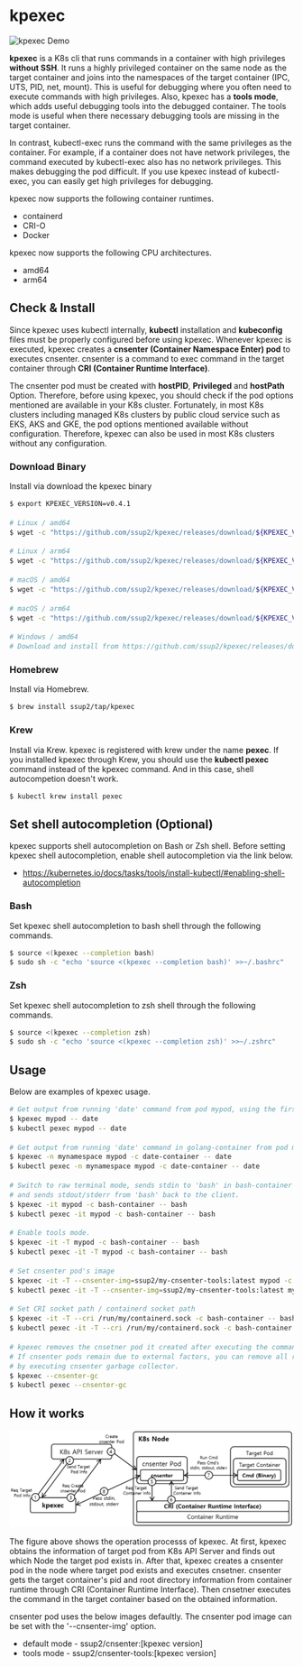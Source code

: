 # kpexec

![kpexec Demo](image/kpexec_Demo.gif)

**kpexec** is a K8s cli that runs commands in a container with high privileges **without SSH**. It runs a highly privileged container on the same node as the target container and joins into the namespaces of the target container (IPC, UTS, PID, net, mount). This is useful for debugging where you often need to execute commands with high privileges. Also, kpexec has a **tools mode**, which adds useful debugging tools into the debugged container. The tools mode is useful when there necessary debugging tools are missing in the target container.

In contrast, kubectl-exec runs the command with the same privileges as the container. For example, if a container does not have network privileges, the command executed by kubectl-exec also has no network privileges. This makes debugging the pod difficult. If you use kpexec instead of kubectl-exec, you can easily get high privileges for debugging.

kpexec now supports the following container runtimes.
* containerd
* CRI-O
* Docker

kpexec now supports the following CPU architectures.
* amd64
* arm64

## Check & Install

Since kpexec uses kubectl internally, **kubectl** installation and **kubeconfig** files must be properly configured before using kpexec. Whenever kpexec is executed, kpexec creates a **cnsenter (Container Namespace Enter) pod** to executes cnsenter. cnsenter is a command to exec command in the target container through **CRI (Container Runtime Interface)**.

The cnsenter pod must be created with **hostPID**, **Privileged** and **hostPath** Option. Therefore, before using kpexec, you should check if the pod options mentioned are available in your K8s cluster. Fortunately, in most K8s clusters including managed K8s clusters by public cloud service such as EKS, AKS and GKE, the pod options mentioned available without configuration. Therefore, kpexec can also be used in most K8s clusters without any configuration.

### Download Binary

Install via download the kpexec binary

```bash
$ export KPEXEC_VERSION=v0.4.1

# Linux / amd64
$ wget -c "https://github.com/ssup2/kpexec/releases/download/${KPEXEC_VERSION}/kpexec_${KPEXEC_VERSION}_Linux_amd64.tar.gz" -O - | tar -C /usr/local/bin/ -xz

# Linux / arm64
$ wget -c "https://github.com/ssup2/kpexec/releases/download/${KPEXEC_VERSION}/kpexec_${KPEXEC_VERSION}_Linux_arm64.tar.gz" -O - | tar -C /usr/local/bin/ -xz

# macOS / amd64
$ wget -c "https://github.com/ssup2/kpexec/releases/download/${KPEXEC_VERSION}/kpexec_${KPEXEC_VERSION}_Darwin_amd64.tar.gz" -O - | tar -C /usr/local/bin/ -xz

# macOS / arm64
$ wget -c "https://github.com/ssup2/kpexec/releases/download/${KPEXEC_VERSION}/kpexec_${KPEXEC_VERSION}_Darwin_arm64.tar.gz" -O - | tar -C /usr/local/bin/ -xz

# Windows / amd64
# Download and install from https://github.com/ssup2/kpexec/releases/download/${KPEXEC_VERSION}/kpexec_${KPEXEC_VERSION}_Windows_amd64.tar.gz
```

### Homebrew

Install via Homebrew.

```bash
$ brew install ssup2/tap/kpexec
```

### Krew

Install via Krew. kpexec is registered with krew under the name **pexec**. If you installed kpexec through Krew, you should use the **kubectl pexec** command instead of the kpexec command. And in this case, shell autocompetion doesn't work.

```bash
$ kubectl krew install pexec
```

## Set shell autocompletion (Optional)

kpexec supports shell autocompletion on Bash or Zsh shell. Before setting kpexec shell autocompletion, enable shell autocompletion via the link below.
* https://kubernetes.io/docs/tasks/tools/install-kubectl/#enabling-shell-autocompletion

### Bash

Set kpexec shell autocompletion to bash shell through the following commands.
```bash
$ source <(kpexec --completion bash)
$ sudo sh -c "echo 'source <(kpexec --completion bash)' >>~/.bashrc"
```

### Zsh

Set kpexec shell autocompletion to zsh shell through the following commands.
```bash
$ source <(kpexec --completion zsh)
$ sudo sh -c "echo 'source <(kpexec --completion zsh)' >>~/.zshrc"
```

## Usage

Below are examples of kpexec usage.
```bash
# Get output from running 'date' command from pod mypod, using the first container by default.
$ kpexec mypod -- date
$ kubectl pexec mypod -- date

# Get output from running 'date' command in golang-container from pod mypod and namespace mynamespace.
$ kpexec -n mynamespace mypod -c date-container -- date
$ kubectl pexec -n mynamespace mypod -c date-container -- date

# Switch to raw terminal mode, sends stdin to 'bash' in bash-container from pod mypod
# and sends stdout/stderr from 'bash' back to the client.
$ kpexec -it mypod -c bash-container -- bash
$ kubectl pexec -it mypod -c bash-container -- bash

# Enable tools mode.
$ kpexec -it -T mypod -c bash-container -- bash
$ kubectl pexec -it -T mypod -c bash-container -- bash

# Set cnsenter pod's image
$ kpexec -it -T --cnsenter-img=ssup2/my-cnsenter-tools:latest mypod -c bash-container -- bash
$ kubectl pexec -it -T --cnsenter-img=ssup2/my-cnsenter-tools:latest mypod -c bash-container -- bash

# Set CRI socket path / containerd socket path
$ kpexec -it -T --cri /run/my/containerd.sock -c bash-container -- bash
$ kubectl pexec -it -T --cri /run/my/containerd.sock -c bash-container -- bash

# kpexec removes the cnsetner pod it created after executing the command.
# If cnsenter pods remain due to external factors, you can remove all remaining cnsenter pods
# by executing cnsenter garbage collector.
$ kpexec --cnsenter-gc
$ kubectl pexec --cnsenter-gc
```

## How it works

![kpexec Operation](image/kpexec_Operation.png)

The figure above shows the operation processs of kpexec. At first, kpexec obtains the information of target pod from K8s API Server and finds out which Node the target pod exists in. After that, kpexec creates a cnsenter pod in the node where target pod exists and executes cnsetner. cnsenter gets the target container's pid and root directory information from container runtime through CRI (Container Runtime Interface). Then cnsetner executes the command in the target container based on the obtained information.

cnsenter pod uses the below images defaultly. The cnsenter pod image can be set with the '--cnsenter-img' option.
* default mode - ssup2/cnsenter:[kpexec version]
* tools mode - ssup2/cnsenter-tools:[kpexec version]
